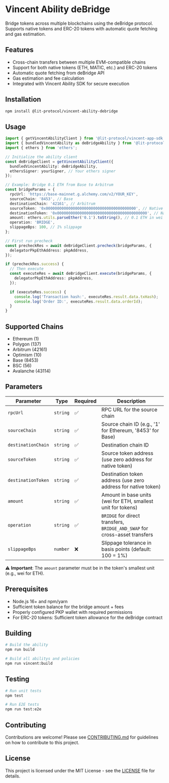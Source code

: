 # Vincent Ability deBridge

Bridge tokens across multiple blockchains using the deBridge protocol. Supports native tokens and
ERC-20 tokens with automatic quote fetching and gas estimation.

## Features

- Cross-chain transfers between multiple EVM-compatible chains
- Support for both native tokens (ETH, MATIC, etc.) and ERC-20 tokens
- Automatic quote fetching from deBridge API
- Gas estimation and fee calculation
- Integrated with Vincent Ability SDK for secure execution

## Installation

```bash
npm install @lit-protocol/vincent-ability-debridge
```

## Usage

```typescript
import { getVincentAbilityClient } from '@lit-protocol/vincent-app-sdk';
import { bundledVincentAbility as deBridgeAbility } from '@lit-protocol/vincent-ability-debridge';
import { ethers } from 'ethers';

// Initialize the ability client
const deBridgeClient = getVincentAbilityClient({
  bundledVincentAbility: deBridgeAbility,
  ethersSigner: yourSigner, // Your ethers signer
});

// Example: Bridge 0.1 ETH from Base to Arbitrum
const bridgeParams = {
  rpcUrl: 'https://base-mainnet.g.alchemy.com/v2/YOUR_KEY',
  sourceChain: '8453', // Base
  destinationChain: '42161', // Arbitrum
  sourceToken: '0x0000000000000000000000000000000000000000', // Native ETH
  destinationToken: '0x0000000000000000000000000000000000000000', // Native ETH
  amount: ethers.utils.parseEther('0.1').toString(), // 0.1 ETH in wei
  operation: 'BRIDGE',
  slippageBps: 100, // 1% slippage
};

// First run precheck
const precheckRes = await deBridgeClient.precheck(bridgeParams, {
  delegatorPkpEthAddress: pkpAddress,
});

if (precheckRes.success) {
  // Then execute
  const executeRes = await deBridgeClient.execute(bridgeParams, {
    delegatorPkpEthAddress: pkpAddress,
  });

  if (executeRes.success) {
    console.log('Transaction hash:', executeRes.result.data.txHash);
    console.log('Order ID:', executeRes.result.data.orderId);
  }
}
```

## Supported Chains

- Ethereum (1)
- Polygon (137)
- Arbitrum (42161)
- Optimism (10)
- Base (8453)
- BSC (56)
- Avalanche (43114)

## Parameters

| Parameter          | Type     | Required | Description                                                                |
| ------------------ | -------- | -------- | -------------------------------------------------------------------------- |
| `rpcUrl`           | `string` | ✅       | RPC URL for the source chain                                               |
| `sourceChain`      | `string` | ✅       | Source chain ID (e.g., '1' for Ethereum, '8453' for Base)                  |
| `destinationChain` | `string` | ✅       | Destination chain ID                                                       |
| `sourceToken`      | `string` | ✅       | Source token address (use zero address for native token)                   |
| `destinationToken` | `string` | ✅       | Destination token address (use zero address for native token)              |
| `amount`           | `string` | ✅       | Amount in base units (wei for ETH, smallest unit for tokens)               |
| `operation`        | `string` | ✅       | `BRIDGE` for direct transfers, `BRIDGE_AND_SWAP` for cross-asset transfers |
| `slippageBps`      | `number` | ❌       | Slippage tolerance in basis points (default: 100 = 1%)                     |

⚠️ **Important**: The `amount` parameter must be in the token's smallest unit (e.g., wei for ETH).

## Prerequisites

- Node.js 16+ and npm/yarn
- Sufficient token balance for the bridge amount + fees
- Properly configured PKP wallet with required permissions
- For ERC-20 tokens: Sufficient token allowance for the deBridge contract

## Building

```bash
# Build the ability
npm run build

# Build all abilitys and policies
npm run vincent:build
```

## Testing

```bash
# Run unit tests
npm test

# Run E2E tests
npm run test:e2e
```

## Contributing

Contributions are welcome! Please see [CONTRIBUTING.md](../../CONTRIBUTING.md) for guidelines on how
to contribute to this project.

## License

This project is licensed under the MIT License - see the [LICENSE](../../LICENSE) file for details.
